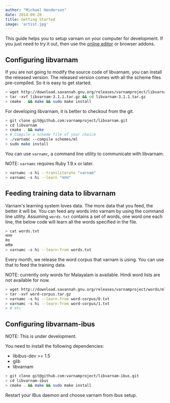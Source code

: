 ```yaml
---
author: "Michael Henderson"
date: 2014-09-28
title: Getting Started
image: 'artist.jpg'
---
```



This guide helps you to setup varnam on your computer for development. If you just need to try it out, then use the [online editor](/editor) or browser addons.

## Configuring libvarnam

If you are not going to modify the source code of libvarnam, you can install the released version. The released version comes with all the scheme files pre-compiled. So it is easy to get started.

```bash
> wget http://download.savannah.gnu.org/releases/varnamproject/libvarnam/source/libvarnam-3.1.1.tar.gz
> tar -xvf libvarnam-3.1.1.tar.gz && cd libvarnam-3.1.1.tar.gz
> cmake . && make && sudo make install
```

For developing libvarnam, it is better to checkout from the git.

```sh
> git clone git@github.com:varnamproject/libvarnam.git
> cd libvarnam
> cmake . && make
> # Compile a scheme file of your choice
> ./varnamc --compile schemes/ml
> sudo make install
```

You can use `varnamc`, a command line utility to communicate with libvarnam. 

NOTE: `varnamc` requires Ruby 1.9.x or later.

```sh
> varnamc -s hi --transliterate "varnam"
> varnamc -s hi --learn "भारत"
```

## Feeding training data to libvarnam

Varnam's learning system loves data. The more data that you feed, the better it will be. You can feed any words into varnam by using the command line utility. Assuming `words.txt` contains a set of words, one word one each line, the below code will learn all the words specified in the file.

```sh
> cat words.txt
भारत
मेरा
प्रतीक
> varnamc -s hi --learn-from words.txt
```

Every month, we release the word corpus that varnam is using. You can use that to feed the training data. 

NOTE: currently only words for Malayalam is available. Hindi word lists are not available for now.

```sh
> wget http://download.savannah.gnu.org/releases/varnamproject/words/ml/word-corpus.tar.gz
> tar -xvf word-corpus.tar.gz
> varnamc -s hi --learn-from word-corpus/0.txt
> varnamc -s hi --learn-from word-corpus/1.txt
> # etc
```

## Configuring libvarnam-ibus

NOTE: This is under development.

You need to install the following dependencies:

* libibus-dev >= 1.5
* glib
* libvarnam

```sh
> git clone git@github.com:varnamproject/libvarnam-ibus.git
> cd libvarnam-ibus
> cmake . && make && sudo make install
```

Restart your IBus daemon and choose varnam from ibus setup. 